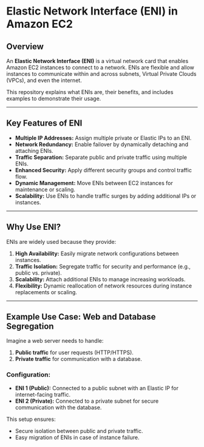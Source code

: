 # Elastic Network Interface (ENI) in Amazon EC2

## Overview

An **Elastic Network Interface (ENI)** is a virtual network card that enables Amazon EC2 instances to connect to a network. ENIs are flexible and allow instances to communicate within and across subnets, Virtual Private Clouds (VPCs), and even the internet.

This repository explains what ENIs are, their benefits, and includes examples to demonstrate their usage.

---

## Key Features of ENI

- **Multiple IP Addresses:** Assign multiple private or Elastic IPs to an ENI.
- **Network Redundancy:** Enable failover by dynamically detaching and attaching ENIs.
- **Traffic Separation:** Separate public and private traffic using multiple ENIs.
- **Enhanced Security:** Apply different security groups and control traffic flow.
- **Dynamic Management:** Move ENIs between EC2 instances for maintenance or scaling.
- **Scalability:** Use ENIs to handle traffic surges by adding additional IPs or instances.

---

## Why Use ENI?

ENIs are widely used because they provide:
1. **High Availability:** Easily migrate network configurations between instances.
2. **Traffic Isolation:** Segregate traffic for security and performance (e.g., public vs. private).
3. **Scalability:** Attach additional ENIs to manage increasing workloads.
4. **Flexibility:** Dynamic reallocation of network resources during instance replacements or scaling.

---

## Example Use Case: Web and Database Segregation

Imagine a web server needs to handle:
1. **Public traffic** for user requests (HTTP/HTTPS).
2. **Private traffic** for communication with a database.

### Configuration:
- **ENI 1 (Public):** Connected to a public subnet with an Elastic IP for internet-facing traffic.
- **ENI 2 (Private):** Connected to a private subnet for secure communication with the database.

This setup ensures:
- Secure isolation between public and private traffic.
- Easy migration of ENIs in case of instance failure.